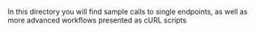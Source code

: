 In this directory you will find sample calls to single endpoints, as well
as more advanced workflows presented as cURL scripts
